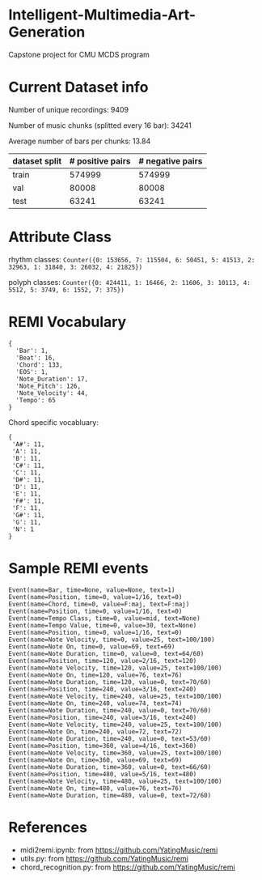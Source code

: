 # Intelligent-Multimedia-Art-Generation
Capstone project for CMU MCDS program

# Current Dataset info
Number of unique recordings: 9409

Number of music chunks (splitted every 16 bar): 34241

Average number of bars per chunks: 13.84

dataset split | # positive pairs | # negative pairs
--- | --- | --- 
train | 574999 | 574999
val | 80008 | 80008
test | 63241 | 63241

# Attribute Class

rhythm classes:  `Counter({0: 153656, 7: 115504, 6: 50451, 5: 41513, 2: 32963, 1: 31840, 3: 26032, 4: 21825})`

polyph classes: `Counter({0: 424411, 1: 16466, 2: 11606, 3: 10113, 4: 5512, 5: 3749, 6: 1552, 7: 375})`

# REMI Vocabulary
 ```
 {
   'Bar': 1,
   'Beat': 16,
   'Chord': 133,
   'EOS': 1,
   'Note_Duration': 17,
   'Note_Pitch': 126,
   'Note_Velocity': 44,
   'Tempo': 65
 }
 ```
 Chord specific vocabluary:
 ```
 {
  'A#': 11,
  'A': 11,
  'B': 11,
  'C#': 11,
  'C': 11,
  'D#': 11,
  'D': 11,
  'E': 11,
  'F#': 11,
  'F': 11,
  'G#': 11,
  'G': 11,
  'N': 1
 }
 ```
 
# Sample REMI events
```
Event(name=Bar, time=None, value=None, text=1)
Event(name=Position, time=0, value=1/16, text=0)
Event(name=Chord, time=0, value=F:maj, text=F:maj)
Event(name=Position, time=0, value=1/16, text=0)
Event(name=Tempo Class, time=0, value=mid, text=None)
Event(name=Tempo Value, time=0, value=30, text=None)
Event(name=Position, time=0, value=1/16, text=0)
Event(name=Note Velocity, time=0, value=25, text=100/100)
Event(name=Note On, time=0, value=69, text=69)
Event(name=Note Duration, time=0, value=0, text=64/60)
Event(name=Position, time=120, value=2/16, text=120)
Event(name=Note Velocity, time=120, value=25, text=100/100)
Event(name=Note On, time=120, value=76, text=76)
Event(name=Note Duration, time=120, value=0, text=70/60)
Event(name=Position, time=240, value=3/16, text=240)
Event(name=Note Velocity, time=240, value=25, text=100/100)
Event(name=Note On, time=240, value=74, text=74)
Event(name=Note Duration, time=240, value=0, text=70/60)
Event(name=Position, time=240, value=3/16, text=240)
Event(name=Note Velocity, time=240, value=25, text=100/100)
Event(name=Note On, time=240, value=72, text=72)
Event(name=Note Duration, time=240, value=0, text=53/60)
Event(name=Position, time=360, value=4/16, text=360)
Event(name=Note Velocity, time=360, value=25, text=100/100)
Event(name=Note On, time=360, value=69, text=69)
Event(name=Note Duration, time=360, value=0, text=66/60)
Event(name=Position, time=480, value=5/16, text=480)
Event(name=Note Velocity, time=480, value=25, text=100/100)
Event(name=Note On, time=480, value=76, text=76)
Event(name=Note Duration, time=480, value=0, text=72/60)
```

# References
- midi2remi.ipynb: from https://github.com/YatingMusic/remi
- utils.py: from https://github.com/YatingMusic/remi
- chord_recognition.py: from https://github.com/YatingMusic/remi
